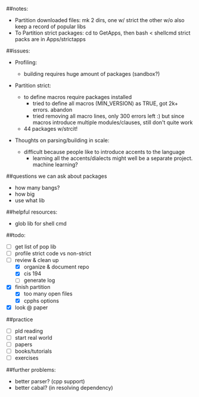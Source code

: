 ##notes: 
- Partition downloaded files: mk 2 dirs, one w/ strict the other w/o also keep a record of popular libs
- To Partition strict packages: cd to GetApps, then bash < shellcmd strict packs are in Apps/strictapps

##issues: 

- Profiling: 
  - building requires huge amount of packages (sandbox?)

- Partition strict: 
  - to define macros require packages installed
    - tried to define all macros (MIN_VERSION) as TRUE, got 2k+ errors. abandon
    - tried removing all macro lines, only 300 errors left :) but since macros introduce multiple modules/clauses, still don't quite work
  - 44 packages w/strcit!

- Thoughts on parsing/building in scale: 
  - difficult because people like to introduce accents to the language
    - learning all the accents/dialects might well be a separate project. machine learning?

##questions we can ask about packages
- how many bangs?
- how big
- use what lib

##helpful resources:
- glob lib for shell cmd

##todo: 
- [ ] get list of pop lib
- [ ] profile strict code vs non-strict
- [ ] review & clean up
  - [x] organize & document repo
  - [x] cis 194
  - [ ] generate log
- [x] finish partition
  - [x] too many open files
  - [x] cpphs options
- [x] look @ paper

##practice
- [ ] pld reading
- [ ] start real world
- [ ] papers
- [ ] books/tutorials
- [ ] exercises

##further problems:
- better parser? (cpp support)
- better cabal? (in resolving dependency)
